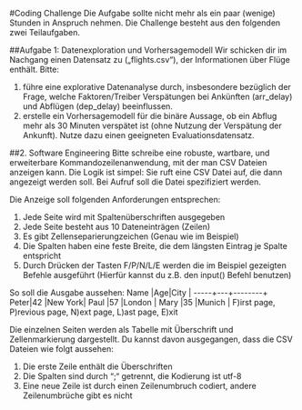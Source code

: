 #Coding Challenge
Die Aufgabe sollte nicht mehr als ein paar (wenige) Stunden in Anspruch nehmen. Die Challenge besteht aus den folgenden zwei Teilaufgaben.

##Aufgabe 1: Datenexploration und Vorhersagemodell
Wir schicken dir im Nachgang einen Datensatz zu („flights.csv“), der Informationen über Flüge enthält. Bitte:
1. führe eine explorative Datenanalyse durch, insbesondere bezüglich der Frage, welche Faktoren/Treiber Verspätungen bei Ankünften (arr_delay) und Abflügen (dep_delay) beeinflussen.
1. erstelle ein Vorhersagemodell für die binäre Aussage, ob ein Abflug mehr als 30 Minuten verspätet ist (ohne Nutzung der Verspätung der Ankunft). Nutze dazu einen geeigneten Evaluationsdatensatz.


##2. Software Engineering
Bitte schreibe eine robuste, wartbare, und erweiterbare Kommandozeilenanwendung, mit der man CSV Dateien anzeigen kann.
Die Logik ist simpel: Sie ruft eine CSV Datei auf, die dann angezeigt werden soll. Bei Aufruf soll die Datei spezifiziert werden.

Die Anzeige soll folgenden Anforderungen entsprechen:
1. Jede Seite wird mit Spaltenüberschriften ausgegeben
1. Jede Seite besteht aus 10 Dateneinträgen (Zeilen)
1. Es gibt Zellenseparierungzeichen (Genau wie im Beispiel)
1. Die Spalten haben eine feste Breite, die dem längsten Eintrag je Spalte entspricht
1. Durch Drücken der Tasten F/P/N/L/E werden die im Beispiel gezeigten Befehle ausgeführt (Hierfür kannst du z.B. den input() Befehl benutzen)

So soll die Ausgabe aussehen:
Name |Age|City | -----+---+--------+ Peter|42 |New York| Paul |57 |London | Mary |35 |Munich | F)irst page, P)revious page, N)ext page, L)ast page, E)xit

Die einzelnen Seiten werden als Tabelle mit Überschrift und Zellenmarkierung dargestellt. Du kannst davon ausgegangen, dass die CSV Dateien wie folgt aussehen:
1. Die erste Zeile enthält die Überschriften
1. Die Spalten sind durch “;“ getrennt, die Kodierung ist utf-8
1. Eine neue Zeile ist durch einen Zeilenumbruch codiert, andere Zeilenumbrüche gibt es nicht

